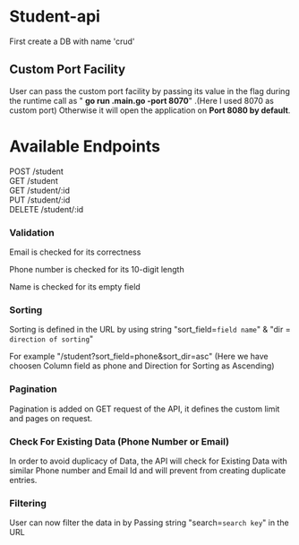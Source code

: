 # Student-api

First create a DB with name 'crud'

## Custom Port Facility

 User can pass the custom port facility by passing its value in the flag during the runtime call as " **go run \.main.go -port 8070**" .(Here I used 8070 as custom port)
 Otherwise it will open the application on **Port 8080 by default**.


# Available Endpoints

POST   /student                  
GET    /student                 
GET    /student/:id              
PUT    /student/:id              
DELETE /student/:id



### Validation

Email is checked for its correctness

Phone number is checked for its 10-digit length

Name is checked for its empty field


### Sorting 

Sorting is defined in the URL by using string "sort_field=`field name`" & "dir = `direction of sorting`"

For example "/student?sort_field=phone&sort_dir=asc" (Here we have choosen Column field as phone and Direction for Sorting as Ascending)


 ### Pagination
 
 Pagination is added on GET request of the API, it defines the custom limit and pages on request.
 
 ### Check For Existing Data (Phone Number or Email)
 
 In order to avoid duplicacy of Data, the API will check for Existing Data with similar Phone number and Email Id and will prevent from creating duplicate entries.
 
 
 ### Filtering 
 
 User can now filter the data in by Passing string "search=`search key`" in the URL
 
